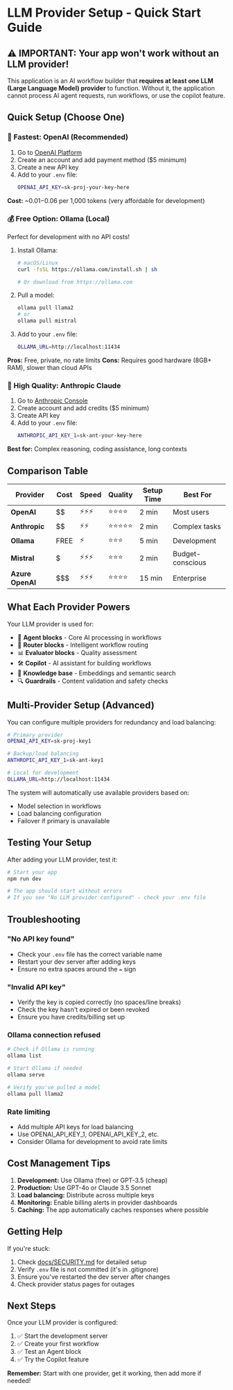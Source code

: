 # LLM Provider Setup - Quick Start Guide

## ⚠️ IMPORTANT: Your app won't work without an LLM provider!

This application is an AI workflow builder that **requires at least one LLM (Large Language Model) provider** to function. Without it, the application cannot process AI agent requests, run workflows, or use the copilot feature.

## Quick Setup (Choose One)

### 🚀 Fastest: OpenAI (Recommended)

1. Go to [OpenAI Platform](https://platform.openai.com/api-keys)
2. Create an account and add payment method ($5 minimum)
3. Create a new API key
4. Add to your `.env` file:
   ```bash
   OPENAI_API_KEY=sk-proj-your-key-here
   ```

**Cost:** ~$0.01-$0.06 per 1,000 tokens (very affordable for development)

### 💰 Free Option: Ollama (Local)

Perfect for development with no API costs!

1. Install Ollama:
   ```bash
   # macOS/Linux
   curl -fsSL https://ollama.com/install.sh | sh

   # Or download from https://ollama.com
   ```

2. Pull a model:
   ```bash
   ollama pull llama2
   # or
   ollama pull mistral
   ```

3. Add to your `.env` file:
   ```bash
   OLLAMA_URL=http://localhost:11434
   ```

**Pros:** Free, private, no rate limits
**Cons:** Requires good hardware (8GB+ RAM), slower than cloud APIs

### 🎯 High Quality: Anthropic Claude

1. Go to [Anthropic Console](https://console.anthropic.com/)
2. Create account and add credits ($5 minimum)
3. Create API key
4. Add to your `.env` file:
   ```bash
   ANTHROPIC_API_KEY_1=sk-ant-your-key-here
   ```

**Best for:** Complex reasoning, coding assistance, long contexts

## Comparison Table

| Provider | Cost | Speed | Quality | Setup Time | Best For |
|----------|------|-------|---------|------------|----------|
| **OpenAI** | $$ | ⚡⚡⚡ | ⭐⭐⭐⭐ | 2 min | Most users |
| **Anthropic** | $$ | ⚡⚡ | ⭐⭐⭐⭐⭐ | 2 min | Complex tasks |
| **Ollama** | FREE | ⚡ | ⭐⭐⭐ | 5 min | Development |
| **Mistral** | $ | ⚡⚡⚡ | ⭐⭐⭐ | 2 min | Budget-conscious |
| **Azure OpenAI** | $$$ | ⚡⚡⚡ | ⭐⭐⭐⭐ | 15 min | Enterprise |

## What Each Provider Powers

Your LLM provider is used for:

- 🤖 **Agent blocks** - Core AI processing in workflows
- 🔀 **Router blocks** - Intelligent workflow routing
- 📊 **Evaluator blocks** - Quality assessment
- 🛠️ **Copilot** - AI assistant for building workflows
- 🧠 **Knowledge base** - Embeddings and semantic search
- 🔍 **Guardrails** - Content validation and safety checks

## Multi-Provider Setup (Advanced)

You can configure multiple providers for redundancy and load balancing:

```bash
# Primary provider
OPENAI_API_KEY=sk-proj-key1

# Backup/load balancing
ANTHROPIC_API_KEY_1=sk-ant-key1

# Local for development
OLLAMA_URL=http://localhost:11434
```

The system will automatically use available providers based on:
- Model selection in workflows
- Load balancing configuration
- Failover if primary is unavailable

## Testing Your Setup

After adding your LLM provider, test it:

```bash
# Start your app
npm run dev

# The app should start without errors
# If you see "No LLM provider configured" - check your .env file
```

## Troubleshooting

### "No API key found"
- Check your `.env` file has the correct variable name
- Restart your dev server after adding keys
- Ensure no extra spaces around the `=` sign

### "Invalid API key"
- Verify the key is copied correctly (no spaces/line breaks)
- Check the key hasn't expired or been revoked
- Ensure you have credits/billing set up

### Ollama connection refused
```bash
# Check if Ollama is running
ollama list

# Start Ollama if needed
ollama serve

# Verify you've pulled a model
ollama pull llama2
```

### Rate limiting
- Add multiple API keys for load balancing
- Use OPENAI_API_KEY_1, OPENAI_API_KEY_2, etc.
- Consider Ollama for development to avoid rate limits

## Cost Management Tips

1. **Development:** Use Ollama (free) or GPT-3.5 (cheap)
2. **Production:** Use GPT-4o or Claude 3.5 Sonnet
3. **Load balancing:** Distribute across multiple keys
4. **Monitoring:** Enable billing alerts in provider dashboards
5. **Caching:** The app automatically caches responses where possible

## Getting Help

If you're stuck:
1. Check [docs/SECURITY.md](./SECURITY.md) for detailed setup
2. Verify `.env` file is not committed (it's in .gitignore)
3. Ensure you've restarted the dev server after changes
4. Check provider status pages for outages

## Next Steps

Once your LLM provider is configured:
1. ✅ Start the development server
2. ✅ Create your first workflow
3. ✅ Test an Agent block
4. ✅ Try the Copilot feature

**Remember:** Start with one provider, get it working, then add more if needed!
